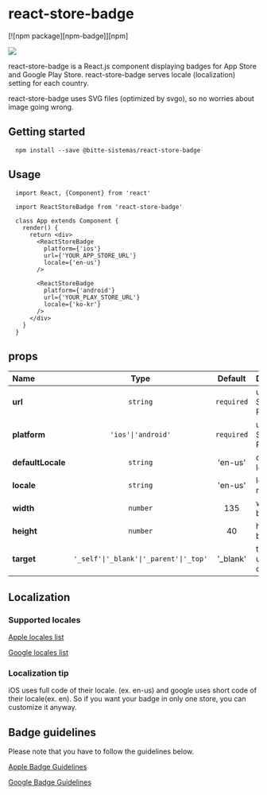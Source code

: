# react-store-badge

[![npm package][npm-badge]][npm]

![](https://raw.githubusercontent.com/bitte-sistemas/react-store-badge/master/img/main.png)

react-store-badge is a React.js component displaying badges for App Store and Google Play Store. react-store-badge serves locale (localization) setting for each country.

react-store-badge uses SVG files (optimized by svgo), so no worries about image going wrong.

## Getting started

```
  npm install --save @bitte-sistemas/react-store-badge
```

## Usage

```
  import React, {Component} from 'react'

  import ReactStoreBadge from 'react-store-badge'

  class App extends Component {
    render() {
      return <div>
        <ReactStoreBadge
          platform={'ios'}
          url={'YOUR_APP_STORE_URL'}
          locale={'en-us'}
        />

        <ReactStoreBadge
          platform={'android'}
          url={'YOUR_PLAY_STORE_URL'}
          locale={'ko-kr'}
        />
      </div>
    }
  }
```

## props

| Name         |               Type                |  Default   | Description                     |
| :----------- | :-------------------------------: | :--------: | :------------------------------ |
| **url**      |        <code>string</code>        | `required` | url of App Store and Play Store |
| **platform** | <code>'ios'&#124;'android'</code> | `required` | url of App Store and Play Store |
| **defaultLocale** | <code>string</code> | 'en-us' | default locale code |
| **locale** | <code>string</code> | 'en-us' | locale name |
| **width** | <code>number</code> | 135 | width for badge size |
| **height** | <code>number</code> | 40 | height for badge size |
| **target** | <code>'_self'&#124;'_blank'&#124;'_parent'&#124;'_top'</code> | '_blank' | target for url to be opened |
## Localization

### Supported locales

[Apple locales list](https://www.apple.com/itunes/marketing-on-itunes/identity-guidelines.html#itunes-store-badges#LocalizedBadges)

[Google locales list](https://github.com/yjb94/google-play-badge-svg/tree/master/img)

### Localization tip

iOS uses full code of their locale. (ex. en-us) and google uses short code of their locale(ex. en). So if you want your badge in only one store, you can customize it anyway.

## Badge guidelines

Please note that you have to follow the guidelines below.

[Apple Badge Guidelines](https://developer.apple.com/app-store/marketing/guidelines/)

[Google Badge Guidelines](https://play.google.com/intl/en_us/badges/)
